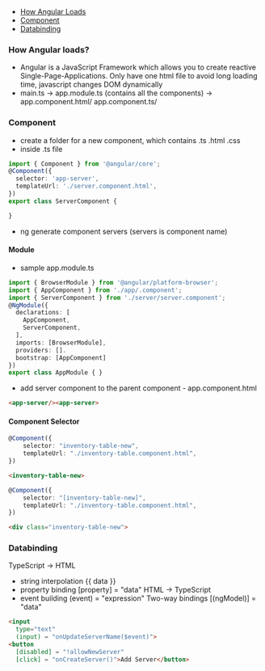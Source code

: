 * <a href="#howload">How Angular Loads</a>
* <a href="#component">Component</a>
* <a href="#databinding">Databinding</a>


### How Angular loads?<a name="howload"></a>
* Angular is a JavaScript Framework which allows you to create reactive Single-Page-Applications. Only have one html file to avoid long loading time, javascript changes DOM dynamically 
* main.ts -> app.module.ts (contains all the components) -> app.component.html/ app.component.ts/

### Component<a name="component"></a>
* create a folder for a new component, which contains .ts .html .css
* inside .ts file
``` typescript
import { Component } from '@angular/core';
@Component({
  selector: 'app-server',
  templateUrl: './server.component.html',
})
export class ServerComponent {

}
```
* ng generate component servers (servers is component name)

#### Module 
* sample app.module.ts
``` typescript
import { BrowserModule } from '@angular/platform-browser';
import { AppComponent } from './app/.component';
import { ServerComponent } from './server/server.component';
@NgModule({
  declarations: [
    AppComponent,
    ServerComponent,
  ],
  imports: [BrowserModule],
  providers: [].
  bootstrap: [AppComponent]
})
export class AppModule { }
```
* add server component to the parent component - app.component.html
``` html
<app-server/><app-server>
```
#### Component Selector
```Typescript
@Component({
    selector: "inventory-table-new",
    templateUrl: "./inventory-table.component.html",
})
```
```html
<inventory-table-new>
```
```Typescript
@Component({
    selector: "[inventory-table-new]",
    templateUrl: "./inventory-table.component.html",
})
```
```html
<div class="inventory-table-new">
```

### Databinding<a name="databinding"></a>
TypeScript -> HTML 
* string interpolation {{ data }}
* property binding [property] = "data"
HTML -> TypeScript
* event building (event) = "expression"
Two-way bindings
[(ngModel)] = "data"
```HTML
<input
  type="text"
  (input) = "onUpdateServerName($event)">
<button
  [disabled] = "!allowNewServer"
  [click] = "onCreateServer()">Add Server</button>
```

